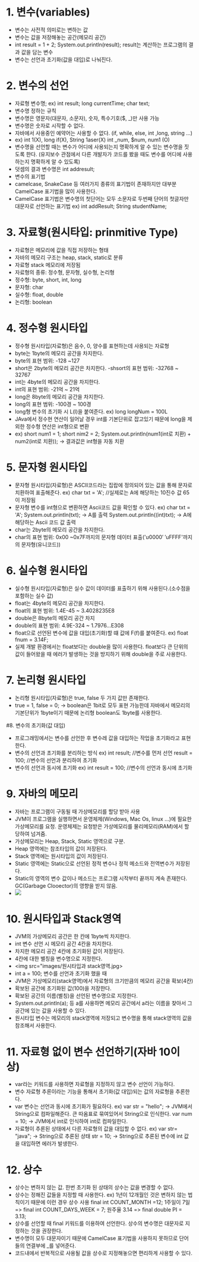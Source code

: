 # 1. 변수(variables)
- 변수는 사전적 의미로는 변하는 값
- 변수는 값을 저장해놓는 공간(메모리 공간)
- int result = 1 + 2;
  System.out.println(result);
  result는 계산하는 프로그램의 결과 값을 담는 변수
- 변수는 선언과 초기화(값을 대입)로 나눠진다.

# 2. 변수의 선언
- 자료형 변수명;
  ex) int result; long currentTime; char text;
- 변수명 정하는 규칙
 - 변수명은 영문자(대문자, 소문자), 숫자, 특수기호($, _)만 사용 가능
 - 변수명은 숫자로 시작할 수 없다.
 - 자바에서 사용중인 예약어는 사용할 수 없다. (if, while, else, int ,long, string ...)
 - ex) int 1(X), long if(X), String 1aser(X)
   int _num, $num, num1 (O)  
 - 변수명을 선언할 때는 변수가 어디에 사용되는지 명확하게 알 수 있는 변수명을 짓도록 한다. (유지보수 관점에서 다른 개발자가 코드를 봤을 때도 변수를 어디에 사용하는지 명확하게 알 수 있도록)
 - 덧셈의 결과 변수명은 int addresult;
 - 변수의 표기법
  - camelcase, SnakeCase 등 여러가지 종류의 표기법이 존재하지만 대부분 CamelCase 표기법을 많이 사용한다.
  - CamelCase 표기법은 변수명의 첫단어는 모두 소문자로 두번째 단어의 첫글자만 대문자로 선언하는 표기법 ex) int addResult;   String studentName;

# 3. 자료형(원시타입: prinmitive Type)
- 자료형은 메모리에 값을 직접 저장하는 형태
- 자바의 메모리 구조는 heap, stack, static로 분류
- 자료형 stack 메모리에 저장됨
- 자료형의 종류: 정수형, 문자형, 실수형, 논리형
- 정수형: byte, short, int, long
- 문자형: char
- 실수형: float, double
- 논리형: boolean

# 4. 정수형 원시타입
- 정수형 원시타입(자료형)은 음수, 0, 양수를 표현하는데 사용되는 자료형
- byte는 1byte의 메모리 공간을 차지한다.
- byte의 표현 범위: -128 ~127
- short은 2byte의 메모리 공간은 차지한다.
-shsort의 표현 범위: -32768 ~ 32767
- int는 4byte의 메모리 공간을 차지한다.
- int의 표현 범위: -21억 ~ 21억
- long은 8byte의 메모리 공간을 차지한다.
- long의 표현 범위: -100경 ~ 100경
- long형 변수의 초기화 시 L(l)을 붙여준다.  ex) long longNum = 100L 
- JAva에서 정수현 연산이 일어날 경우 int를 기본단위로 잡고있기 때문에 long을 제외한 정수형 연산은 int형으로 변환
 - ex) short num1 = 1;    short nim2 = 2;    System.out.println(num1(int로 치환) + num2(int로 치환));  -> 결과값은 int형을 자동 치환

# 5. 문자형 원시타입
- 문자형 원시타입(자료형)은 ASCII코드라는 집랍에 정의되어 있는 값을 통해 문자로 치환하여 표출해준다. ex) char txt = 'A'; //실제로는 A에 해당하는 10진수 값 65이 저장됨
- 문자형 변수를 int형으로 변환하면 Ascii코드 값을 확인할 수 있다. 
  ex) char txt = 'A';
     System.out.println(txt); -> A를 출력
     System.out.println((int)txt); -> A에 해당하는 Ascii 코드 값 출력
- char는 2byte의 메모리 공간을 차지한다.
- char의 표현 범위: 0x00 ~0x7F까지의 문자형 데이터 표출('$u0000' ~ '$uFFFF'까지의 문자형(유니코드))

# 6. 실수형 원시타입
- 실수형 원시타입(자료형)은 실수 값이 데이터를 표출하기 위해 사용된다.(소수점을 포함하는 실수 값)
- float는 4byte의 메모리 공간을 차지한다.
- float의 표현 범위: 1.4E-45 ~ 3.4028235E8
- double은 8byte의 메모리 공간 차지
- double의 표현 범위: 4.9E-324 ~ 1.7976...E308
- float으로 선언된 변수에 값을 대입(초기화)할 떄 값에 F(f)를 붙여준다.  ex) float fnum = 3.14F;
- 실제 개발 환경에서는 float보다는 double을 많이 사용한다. float보다 큰 단위의 값이 들어왔을 때 에러가 발생하는 것을 방지하기 위해 double을 주로 사용한다.

# 7. 논리형 원시타입
- 논리형 원시타입(자료형)은 true, false 두 가지 값만 존재한다.
- true = 1, false = 0; -> boolean은 1bit로 모두 표현 가능한데 자바에서 메모리의 기본단위가 1byte이기 때문에 논리형 boolean도 1byte를 사용한다.

#8. 변수의 초기화(값 대입)
- 프로그래밍에서는 변수를 선언한 후 변수레 값을 대입하는 작업을 초기화라고 표현한다.
- 변수의 선언과 초기화를 분리하는 방식 
  ex) int result; //변수를 먼저 선언
      result = 100; //변수의 선언과 분리하여 초기화
- 변수의 선언과 동시에 초기화
  ex) int result = 100; //변수의 선언과 동시에 초기화

# 9. 자바의 메모리
- 자바는 프로그램이 구동될 때 가상메모리를 할당 받아 사용
- JVM이 프로그램을 실행하면서 운영체제(Windows, Mac Os, linux ...)에 필요한 가상메모리를 요청. 운영체제는 요청받은 가상메모리를 물리메모리(RAM)에서 할당하여 넘겨줌.
- 가상메모리는 Heap, Stack, Static 영역으로 구분.
- Heap 영역에는 참조타입의 값이 저장된다.
- Stack 영역에는 원시타입의 값이 저장된다.
- Static 영역에는 Static으로 선언된 정적 변수나 정적 메소드와 전역변수가 저장된다.
- Static의 영역의 변수 값이나 메소드는 프로그램 시작부터 끝까지 계속 존재한다. GC(Garbage Clooector)의 영향을 받지 않음.
- <img src="images/JVM 가상메모리.jpg">

# 10. 원시타입과 Stack영역
- JVM의 가상메모리 공간은 한 칸에 1byte씩 차지한다.
- int 변수 선언 시 메모리 공간 4칸을 차지한다.
- 차지한 메모리 공간 4칸에 초기화된 값이 저장된다.
- 4칸에 대한 별칭을 변수명으로 지정한다.
- <img src="images/원시타입과 stack영역.jpg>
- int a = 100; 변수를 선언과 초기화 했을 때
- JVM은 가상메모리(stack영역)에서 자료형의 크기만큼의 메모리 공간을 확보(4칸)
- 확보된 공간에 초기화된 값(100)을 저장한다.
- 확보된 공간의 이름(별칭)을 선언된 변수명으로 지정한다.
- System.out.println(a); 등 a를 사용하면 메모리 공간에서 a라는 이름을 찾아서 그 공간에 있는 값을 사용할 수 있다.
- 원시타입 변수는 메모리의 stack영역에 저장되고 변수명을 통해 stack영역의 값을 참조해서 사용한다.

# 11. 자료형 없이 변수 선언하기(자바 10이상)
- var라는 키워드를 사용하면 자료형을 지정하지 않고 변수 선언이 가능하다.
- 변수 자료형 추론이라는 기능을 통해서 초기화(값 대입)되는 값의 자료형을 추론한다.
- var 변수는 선언과 동시에 초기화가 필요하다.
  ex) var str = "hello"; -> JVM에서 String으로 컴파일해준다. 큰 따옴표로 묶여있어서 String으로 인식한다.
      var num = 10; -> JVM에서 int로 인식하여 int로 컴파일한다.
- 자료형이 추론된 상태에서 다른 자료형의 값을 대입할 수 없다.
  ex) var str= "java"; -> String으로 추론된 상태
      str = 10; -> String으로 추론된 변수에 int 값을 대입하면 에러가 발생한다.
# 12. 상수
- 상수는 변하지 않는 값. 한번 초기화 된 상태의 상수는 값을 변경할 수 없다.
- 상수는 정해진 값들을 지정할 때 사용한다.
  ex) 1년이 12개월인 것은 변하지 않는 법칙이기 때문에 이런 경우 상수 사용 
      final int COUNT_MONTH =12; 
      1주일이 7일 => final int COUNT_DAYS_WEEK = 7;
      원주율 3.14 => final double PI = 3.13;
- 상수를 선언할 때 final 키워드를 이용하여 선언한다. 상수의 변수명은 대문자로 지정하는 것을 권장한다.
- 변수명이 모두 대문자이기 때문에 CamelCase 표기법을 사용하지 못하므로 단어들의 연결부에 _를 넣어준다.
- 코드내에서 반복적으로 사용될 값을 상수로 지정해놓으면 편리하게 사용할 수 있다.

